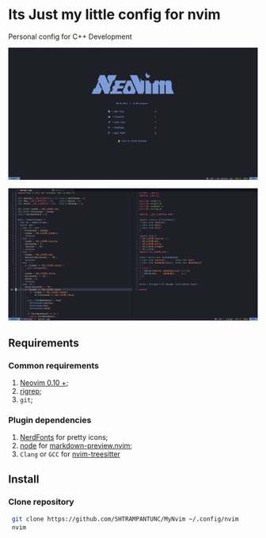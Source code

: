 # Its Just my little config for nvim

Personal config for C++ Development

![nvim screenshot](./images/nvim-dashboard.png)

![nvim screenshot](./images/nvim-exampleCode.png)

## Requirements

### Common requirements

1. [Neovim 0.10 +](https://github.com/neovim/neovim);
2. [rigrep](https://github.com/BurntSushi/ripgrep);
3. `git`;

### Plugin dependencies

1. [NerdFonts](https://www.nerdfonts.com) for pretty icons;
2. [node](https://nodejs.org/en) for [markdown-preview.nvim](https://github.com/iamcco/markdown-preview.nvim);
3. `Clang` or `GCC` for [nvim-treesitter](https://github.com/nvim-treesitter/nvim-treesitter)

## Install

### Clone repository


```bash
 git clone https://github.com/SHTRAMPANTUNC/MyNvim ~/.config/nvim
 nvim
